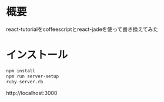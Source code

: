 # 概要
react-tutorialをcoffeescriptとreact-jadeを使って書き換えてみた

# インストール
```bash
npm install
npm run server-setup
ruby server.rb
```

http://localhost:3000

